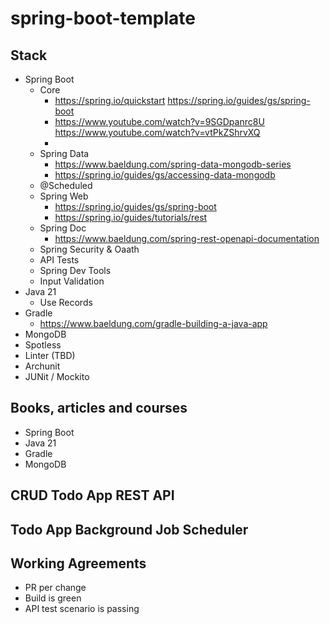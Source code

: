 # spring-boot-template

## Stack

- Spring Boot
   - Core
     - https://spring.io/quickstart
       https://spring.io/guides/gs/spring-boot
     - https://www.youtube.com/watch?v=9SGDpanrc8U
       https://www.youtube.com/watch?v=vtPkZShrvXQ
     - 
   - Spring Data
     - https://www.baeldung.com/spring-data-mongodb-series
     - https://spring.io/guides/gs/accessing-data-mongodb
   - @Scheduled
   - Spring Web
     - https://spring.io/guides/gs/spring-boot
     - https://spring.io/guides/tutorials/rest
   - Spring Doc
     - https://www.baeldung.com/spring-rest-openapi-documentation
   - Spring Security & Oaath
   - API Tests
   - Spring Dev Tools
   - Input Validation
- Java 21
   - Use Records
- Gradle
  - https://www.baeldung.com/gradle-building-a-java-app
- MongoDB
- Spotless
- Linter (TBD)
- Archunit
- JUNit / Mockito

## Books, articles and courses
- Spring Boot
- Java 21
- Gradle
- MongoDB
  
## CRUD Todo App REST API
## Todo App Background Job Scheduler
## Working Agreements
- PR per change
- Build is green
- API test scenario is passing
